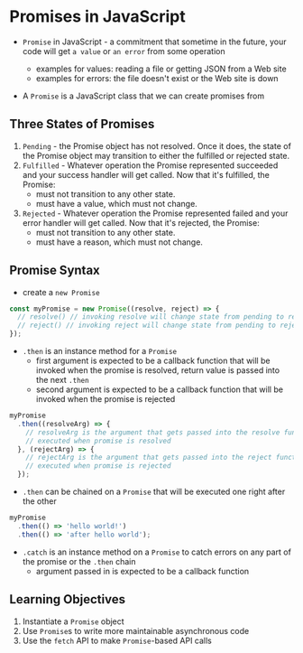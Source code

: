 # Promises in JavaScript

- `Promise` in JavaScript - a commitment that sometime in the future, your code will get `a value` or `an error` from some operation 
  - examples for values: reading a file or getting JSON from a Web site
  - examples for errors: the file doesn't exist or the Web site is down

- A `Promise` is a JavaScript class that we can create promises from

## Three States of Promises

1. `Pending` - the Promise object has not resolved. Once it does, the state of the Promise object may transition to either the fulfilled or rejected state.
2. `Fulfilled` - Whatever operation the Promise represented succeeded and your success handler will get called. Now that it's fulfilled, the Promise:
    - must not transition to any other state.
    - must have a value, which must not change.
3. `Rejected` - Whatever operation the Promise represented failed and your error handler will get called. Now that it's rejected, the Promise:
    - must not transition to any other state.
    - must have a reason, which must not change.

## Promise Syntax

- create a `new Promise`

```javascript
const myPromise = new Promise((resolve, reject) => {
  // resolve() // invoking resolve will change state from pending to resolved
  // reject() // invoking reject will change state from pending to rejected
});
```

- `.then` is an instance method for a `Promise`
    - first argument is expected to be a callback function that will be invoked when the promise is resolved, return value is passed into the next `.then`
    - second argument is expected to be a callback function that will be invoked when the promise is rejected

```javascript
myPromise
  .then((resolveArg) => {
    // resolveArg is the argument that gets passed into the resolve function in the promise
    // executed when promise is resolved
  }, (rejectArg) => {
    // rejectArg is the argument that gets passed into the reject function in the promise
    // executed when promise is rejected
  });
```

- `.then` can be chained on a `Promise` that will be executed one right after the other

```javascript
myPromise
  .then(() => 'hello world!')
  .then(() => 'after hello world');
```

- `.catch` is an instance method on a `Promise` to catch errors on any part of the promise or the `.then` chain
    - argument passed in is expected to be a callback function 

## Learning Objectives

1. Instantiate a `Promise` object
2. Use `Promise`s to write more maintainable asynchronous code
3. Use the `fetch` API to make `Promise`-based API calls